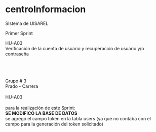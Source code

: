 # centroInformacion
 SIstema de UISAREL <br>

Primer Sprint<br>

HU-A03	<br>
Verificación de la cuenta de usuario y recuperación de usuario y/o contraseña		<br>
<br>
<br>
<br>
<br>
Grupo # 3	<br>
Prado - Carrera	<br>
<br>
HU-A03<br>
<br>
para la realización de este Sprint:<br>
     <strong>SE MODIFICÓ LA BASE DE DATOS</strong><br>
     se agregó el campo token en la tabla users (ya que no contaba con el campo para la generación del token solicitado)<br>
